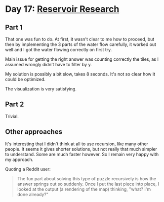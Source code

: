 # Day 17: [Reservoir Research](https://adventofcode.com/2018/day/17)

## Part 1

That one was fun to do. At first, it wasn't clear to me how to proceed, but then by implementing the 3 parts of the water flow carefully, it worked out well and I got the water flowing correctly on first try.

Main issue for getting the right answer was counting correctly the tiles, as I assumed wrongly didn't have to filter by y.

My solution is possibly a bit slow, takes 8 seconds. It's not so clear how it could be optimized.

The visualization is very satisfying.

## Part 2

Trivial.

## Other approaches

It's interesting that I didn't think at all to use recursion, like many other people. It seems it gives shorter solutions, but not really that much simpler to understand. Some are much faster however. So I remain very happy with my approach.

Quoting a Reddit user:

> The fun part about solving this type of puzzle recursively is how the answer springs out so suddenly. Once I put the last piece into place, I looked at the output (a rendering of the map) thinking, "what? I'm done already?"

